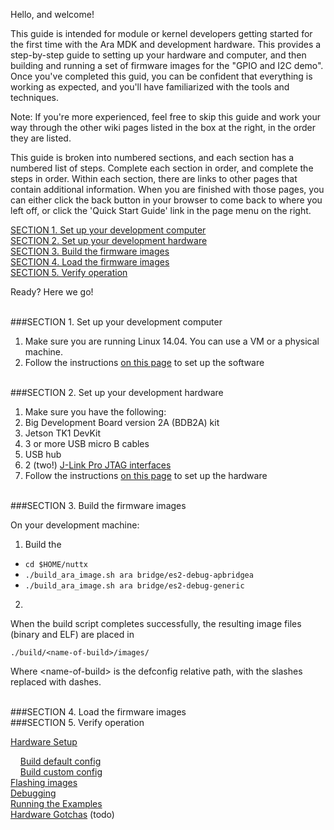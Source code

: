 Hello, and welcome! 

This guide is intended for module or kernel developers getting started for the first time with the Ara MDK and development hardware. This provides a step-by-step guide to setting up your hardware and computer, and then building and running a set of firmware images for the "GPIO and I2C demo". Once you've completed this guid, you can be confident that everything is working as expected, and you'll have familiarized with the tools and techniques. 

Note: If you're more experienced, feel free to skip this guide and work your way through the other wiki pages listed in the box at the right, in the order they are listed.

This guide is broken into numbered sections, and each section has a numbered list of steps. Complete each section in order, and complete the steps in order. Within each section, there are links to other pages that contain additional information. When you are finished with those pages, you can either click the back button in your browser to come back to where you left off, or click the 'Quick Start Guide' link in the page menu on the right.

[SECTION 1. Set up your development computer](#section-1-set-up-your-development-computer)  
[SECTION 2. Set up your development hardware](#section-2-set-up-your-development-hardware)  
[SECTION 3. Build the firmware images](#section-3-build-the-firmware-images)  
[SECTION 4. Load the firmware images](#section-4-load-the-firmware-images)  
[SECTION 5. Verify operation](#section-5-verify-operation)  

Ready? Here we go!

<br>
###SECTION 1. Set up your development computer

1. Make sure you are running Linux 14.04. You can use a VM or a physical machine.
2. Follow the instructions [on this page](Software-Setup) to set up the software
 
<br>
###SECTION 2. Set up your development hardware

1. Make sure you have the following:
  1. Big Development Board version 2A (BDB2A) kit
  2. Jetson TK1 DevKit
  3. 3 or more USB micro B cables
  4. USB hub
  5. 2 (two!) [J-Link Pro JTAG interfaces](http://www.segger.com/jlink-pro.html)
2. Follow the instructions [on this page](Hardware-Overview) to set up the hardware

<br>
###SECTION 3. Build the firmware images

On your development machine:
1. Build the 
  * `cd $HOME/nuttx`
  * `./build_ara_image.sh ara bridge/es2-debug-apbridgea`
  * `./build_ara_image.sh ara bridge/es2-debug-generic`
2.  

When the build script completes successfully, the resulting image files (binary and ELF) are placed in  
```  
./build/<name-of-build>/images/  
```
Where \<name-of-build\> is the defconfig relative path, with the slashes replaced with dashes.

<br>
###SECTION 4. Load the firmware images

<br>
###SECTION 5. Verify operation

 
[Hardware Setup](Hardware-Setup)  
 
&nbsp;&nbsp;&nbsp;&nbsp;[Build default config](Build-default-config)  
&nbsp;&nbsp;&nbsp;&nbsp;[Build custom config](Build-custom-config)  
[Flashing images](Flashing-images)  
[Debugging](Debugging)  
[Running the Examples](Running-the-examples)  
[Hardware Gotchas](Hardware-Gotchas) 
(todo)




